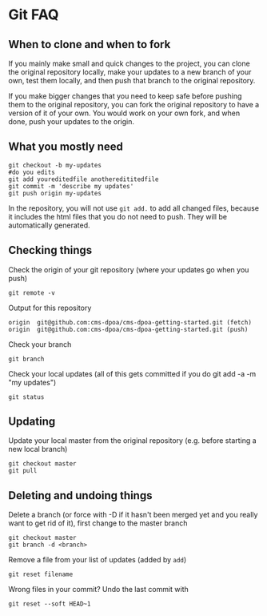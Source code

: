 # Git FAQ

## When to clone and when to fork

If you mainly make small and quick changes to the project, you can clone the original repository locally, make your updates to a new branch of your own, test them locally, and then push that branch to the original repository.

If you make bigger changes that you need to keep safe before pushing them to the original repository, you can fork the original repository to have a version of it of your own. You would work on your own fork, and when done, push your updates to the origin.

## What you mostly need

```
git checkout -b my-updates
#do you edits
git add youreditedfile anotheredititedfile
git commit -m 'describe my updates'
git push origin my-updates
```

In the repository, you will not use `git add.` to add all changed files, because it includes the html files that you do not need to push. They will be automatically generated.

## Checking things

Check the origin of your git repository (where your updates go when you push)

```
git remote -v
```
Output for this repository
```
origin  git@github.com:cms-dpoa/cms-dpoa-getting-started.git (fetch)
origin  git@github.com:cms-dpoa/cms-dpoa-getting-started.git (push)
```

Check your branch

```
git branch
```

Check your local updates (all of this gets committed if you do git add -a -m "my updates")

```
git status
```

## Updating

Update your local master from the original repository (e.g. before starting a new local branch)

```
git checkout master
git pull
```

## Deleting and undoing things

Delete a branch (or force with -D if it hasn't been merged yet and you really want to get rid of it), first change to the master branch 

```
git checkout master
git branch -d <branch>
```

Remove a file from your list of updates (added by `add`)

```
git reset filename
```

Wrong files in your commit? Undo the last commit with

```
git reset --soft HEAD~1
```

